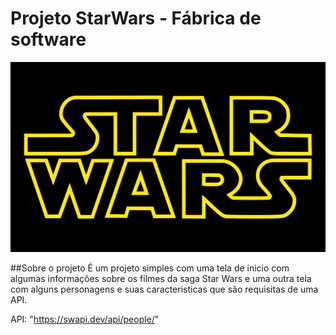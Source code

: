 # Projeto StarWars - Fábrica de software
![StarWarsLogo](./projeto-starwars/public/Star_Wars_Logo.svg.png)


##Sobre o projeto
  É um projeto simples com uma tela de inicio com algumas informações sobre os filmes da saga Star Wars e uma outra tela com alguns personagens e suas caracteristicas que são requisitas de uma API.

API: "https://swapi.dev/api/people/"
